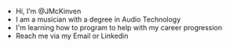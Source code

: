 - Hi, I’m @JMcKinven
- I am a musician with a degree in Audio Technology
- I'm learning how to program to help with my career progression
- Reach me via my Email or Linkedin

<!---
JMcKinven/JMcKinven is a ✨ special ✨ repository because its `README.md` (this file) appears on your GitHub profile.
You can click the Preview link to take a look at your changes.
--->
